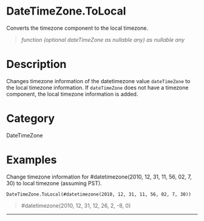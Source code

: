 ﻿# DateTimeZone.ToLocal
Converts the timezone component to the local timezone.
> _function (optional dateTimeZone as nullable any) as nullable any_
# Description 
Changes timezone information of the datetimezone value <code>dateTimeZone</code> to the local timezone information.
    If <code>dateTimeZone</code> does not have a timezone component, the local timezone information is added.
# Category 
DateTimeZone
# Examples 
Change timezone information for #datetimezone(2010, 12, 31, 11, 56, 02, 7, 30) to local timezone (assuming PST).
```
DateTimeZone.ToLocal(#datetimezone(2010, 12, 31, 11, 56, 02, 7, 30))
```
> #datetimezone(2010, 12, 31, 12, 26, 2, -8, 0)
***
